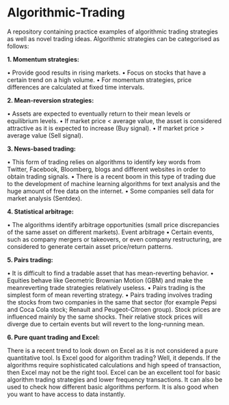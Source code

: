 # Algorithmic-Trading

A repository containing practice examples of algorithmic trading strategies as well as novel trading ideas.
Algorithmic strategies can be categorised as follows:

**1. Momentum strategies:**

• Provide good results in rising markets.
• Focus on stocks that have a certain trend on a high volume.
• For momentum strategies, price differences are calculated at fixed time
intervals.

**2. Mean-reversion strategies:**

• Assets are expected to eventually return to their mean levels or equilibrium
levels.
• If market price < average value, the asset is considered attractive as it is
expected to increase (Buy signal).
• If market price > average value (Sell signal).

**3. News-based trading:**

• This form of trading relies on algorithms to identify key words from Twitter,
Facebook, Bloomberg, blogs and different websites in order to obtain trading
signals.
• There is a recent boom in this type of trading due to the development of
machine learning algorithms for text analysis and the huge amount of free
data on the internet.
• Some companies sell data for market analysis (Sentdex).

**4. Statistical arbitrage:**

• The algorithms identify arbitrage opportunities (small price discrepancies of the
same asset on different markets).
Event arbitrage
• Certain events, such as company mergers or takeovers, or even company
restructuring, are considered to generate certain asset price/return patterns.

**5. Pairs trading:**

• It is difficult to find a tradable asset that has mean-reverting behavior.
• Equities behave like Geometric Brownian Motion (GBM) and make the meanreverting trade strategies relatively useless.
• Pairs trading is the simplest form of mean reverting strategy.
• Pairs trading involves trading the stocks from two companies in the same that
sector (for example Pepsi and Coca Cola stock; Renault and Peugeot-Citroen
group). Stock prices are influenced mainly by the same shocks. Their relative
stock prices will diverge due to certain events but will revert to the long-running
mean.

**6. Pure quant trading and Excel:**

There is a recent trend to look down on Excel as it is not considered a pure quantitative
tool. Is Excel good for algorithm trading? Well, it depends. If the algorithms require
sophisticated calculations and high speed of transaction, then Excel may not be the
right tool. Excel can be an excellent tool for basic algorithm trading strategies and 
lower frequency transactions. It can also be used to check how different basic
algorithms perform. It is also good when you want to have access to data instantly.
